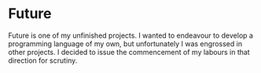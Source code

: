 # Future

Future is one of my unfinished projects.
I wanted to endeavour to develop a programming language of my own, but unfortunately I was engrossed in other projects.
I decided to issue the commencement of my labours in that direction for scrutiny.
